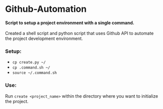 # Github-Automation

**Script to setup a project environment with a single command.** </br> </br>
Created a shell script and python script that uses Github API to automate the project development environment.


### Setup:

  - ```cp create.py ~/```
  - ```cp .command.sh ~/```
  - ```source ~/.command.sh```

### Use: 

Run ```create <project_name>``` within the directory where you want to initialize the project.
